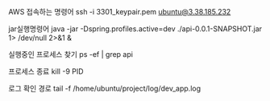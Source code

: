 AWS 접속하는 명령어 
ssh -i 3301_keypair.pem ubuntu@3.38.185.232

jar실행명령어 
java -jar -Dspring.profiles.active=dev ./api-0.0.1-SNAPSHOT.jar 1> /dev/null 2>&1 &

실행중인 프로세스 찾기 
ps -ef | grep api

프로세스 종료
kill -9 PID 

로그 확인 경로 
tail -f /home/ubuntu/project/log/dev_app.log


